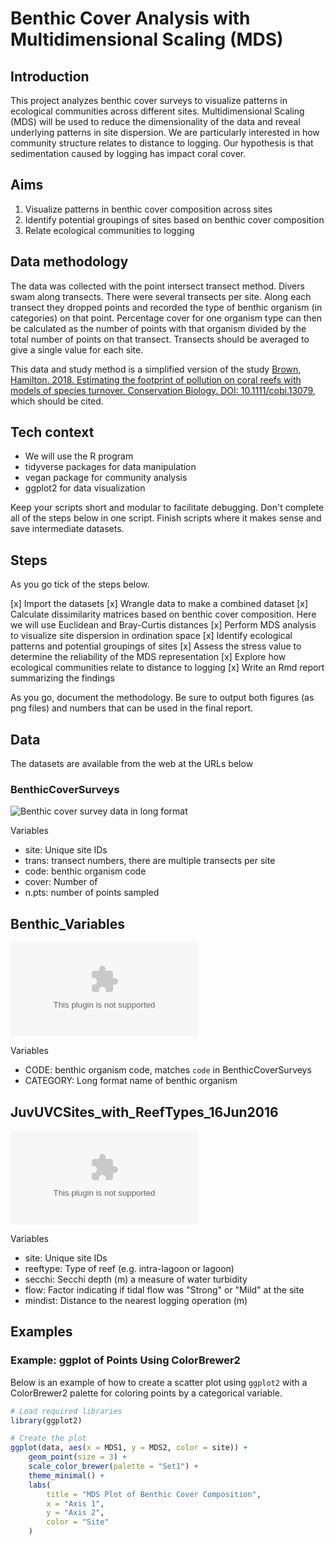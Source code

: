 # Benthic Cover Analysis with Multidimensional Scaling (MDS)

## Introduction
This project analyzes benthic cover surveys to visualize patterns in ecological communities across different sites. Multidimensional Scaling (MDS) will be used to reduce the dimensionality of the data and reveal underlying patterns in site dispersion. We are particularly interested in how community structure relates to distance to logging. 
Our hypothesis is that sedimentation caused by logging has impact coral cover. 

## Aims

1. Visualize patterns in benthic cover composition across sites
2. Identify potential groupings of sites based on benthic cover composition
3. Relate ecological communities to logging

## Data methodology

The data was collected with the point intersect transect method. Divers swam along transects. There were several transects per site.  Along each transect they dropped points and recorded the type of benthic organism (in categories) on that point. Percentage cover for one organism type can then be calculated as the number of points with that organism divided by the total number of points on that transect.
Transects should be averaged to give a single value for each site. 

This data and study method is a simplified version of the study
[Brown, Hamilton. 2018. Estimating the footprint of pollution on coral reefs with models of species turnover. Conservation Biology. DOI: 10.1111/cobi.13079](http://onlinelibrary.wiley.com/doi/10.1111/cobi.13079/abstract), which should be cited. 


## Tech context
- We will use the R program
- tidyverse packages for data manipulation
- vegan package for community analysis
- ggplot2 for data visualization

Keep your scripts short and modular to facilitate debugging. Don't complete all of the steps below in one script. Finish scripts where it makes sense and save intermediate datasets. 

## Steps
As you go tick of the steps below. 

[x]  Import the datasets
[x] Wrangle data to make a combined dataset
[x] Calculate dissimilarity matrices based on benthic cover composition. Here we will use Euclidean and Bray-Curtis distances
[x] Perform MDS analysis to visualize site dispersion in ordination space
[x] Identify ecological patterns and potential groupings of sites
[x] Assess the stress value to determine the reliability of the MDS representation
[x] Explore how ecological communities relate to distance to logging
[x] Write an Rmd report summarizing the findings

As you go, document the methodology. Be sure to output both figures (as png files) and numbers that can be used in the final report.

## Data 
The datasets are available from the web at the URLs below


### BenthicCoverSurveys

![Benthic cover survey data in long format](https://raw.githubusercontent.com/cbrown5/BenthicLatent/refs/heads/master/data-raw/BenthicCoverSurveys.csv")

Variables
- site: Unique site IDs
- trans: transect numbers, there are multiple transects per site
- code: benthic organism code
- cover: Number of 
- n.pts: number of points sampled 

## Benthic_Variables

![Database linking benthic codes to full names](https://raw.githubusercontent.com/cbrown5/BenthicLatent/refs/heads/master/data-raw/Benthic_Variables.csv)

Variables
- CODE: benthic organism code, matches `code` in BenthicCoverSurveys
- CATEGORY: Long format name of benthic organism

## JuvUVCSites_with_ReefTypes_16Jun2016

![Site level covariates](https://raw.githubusercontent.com/cbrown5/BenthicLatent/refs/heads/master/data-raw/JuvUVCSites_with_ReefTypes_16Jun2016.csv)

Variables
- site: Unique site IDs
- reeftype: Type of reef (e.g. intra-lagoon or lagoon)
- secchi: Secchi depth (m) a measure of water turbidity
- flow: Factor indicating if tidal flow was "Strong" or "Mild" at the site
- mindist: Distance to the nearest logging operation (m)

## Examples

### Example: ggplot of Points Using ColorBrewer2

Below is an example of how to create a scatter plot using `ggplot2` with a ColorBrewer2 palette for coloring points by a categorical variable.

```r
# Load required libraries
library(ggplot2)

# Create the plot
ggplot(data, aes(x = MDS1, y = MDS2, color = site)) +
    geom_point(size = 3) +
    scale_color_brewer(palette = "Set1") +
    theme_minimal() +
    labs(
        title = "MDS Plot of Benthic Cover Composition",
        x = "Axis 1",
        y = "Axis 2",
        color = "Site"
    )
